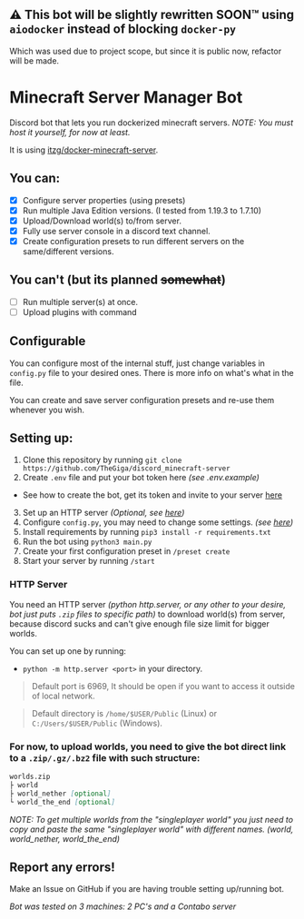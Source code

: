 ## ⚠️ This bot will be slightly rewritten SOON™️ using `aiodocker` instead of blocking `docker-py`
Which was used due to project scope, but since it is public now, refactor will be made.

# Minecraft Server Manager Bot
Discord bot that lets you run dockerized minecraft servers.
*NOTE: You must host it yourself, for now at least.*

It is using [itzg/docker-minecraft-server](https://github.com/itzg/docker-minecraft-server).

## You can:
- [x] Configure server properties (using presets)
- [x] Run multiple Java Edition versions. (I tested from 1.19.3 to 1.7.10)
- [x] Upload/Download world(s) to/from server.
- [x] Fully use server console in a discord text channel.
- [x] Create configuration presets to run different servers on the same/different versions.

## You can't (but its planned ~~somewhat~~)
- [ ] Run multiple server(s) at once.
- [ ] Upload plugins with command

## Configurable
You can configure most of the internal stuff, just change variables in `config.py` file to your desired ones.
There is more info on what's what in the file.

You can create and save server configuration presets and re-use them whenever you wish.

## Setting up:
1. Clone this repository by running `git clone https://github.com/TheGiga/discord_minecraft-server`
2. Create `.env` file and put your bot token here *(see .env.example)*
- See how to create the bot, get its token and invite to your server [here](https://guide.pycord.dev/getting-started/creating-your-first-bot)
3. Set up an HTTP server *(Optional, see [here](https://github.com/TheGiga/discord_minecraft-server#http-server))*
4. Configure `config.py`, you may need to change some settings. *(see [here](https://github.com/TheGiga/discord_minecraft-server#configurable))*
5. Install requirements by running `pip3 install -r requirements.txt`
6. Run the bot using `python3 main.py`
7. Create your first configuration preset in `/preset create`
8. Start your server by running `/start` 


### HTTP Server
You need an HTTP server *(python http.server, or any other to your desire, bot just puts `.zip` files to specific path)* to download world(s) from server, because discord sucks and can't give enough file size limit for bigger worlds.

You can set up one by running:
- `python -m http.server <port>` in your directory. 
> Default port is 6969, It should be open if you want to access it outside of local network.

> Default directory is `/home/$USER/Public` (Linux) or `C:/Users/$USER/Public` (Windows). 

### For now, to upload worlds, you need to give the bot direct link to a `.zip/.gz/.bz2` file with such structure:
```md
worlds.zip
├ world
├ world_nether [optional]
└ world_the_end [optional]
```
*NOTE: To get multiple worlds from the "singleplayer world" you just need to copy and paste the same "singleplayer world" with different names. (world, world_nether, world_the_end)*


## Report any errors!
Make an Issue on GitHub if you are having trouble setting up/running bot.

*Bot was tested on 3 machines: 2 PC's and a Contabo server*
